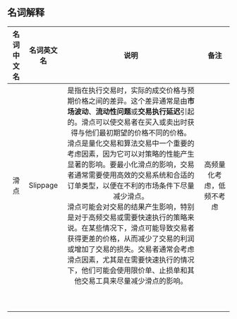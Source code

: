 ## 名词解释

| 名词中文名 | 名词英文名 |                             说明                             |           备注           |
| :--------: | :--------: | :----------------------------------------------------------: | :----------------------: |
|    滑点    |  Slippage  | 是指在执行交易时，实际的成交价格与预期价格之间的差异。这个差异通常是由**市场波动**、**流动性问题**或**交易执行延迟**引起的。滑点可以使交易者在买入或卖出时获得与他们最初期望的价格不同的价格。<br />滑点是量化交易和算法交易中一个重要的考虑因素，因为它可以对策略的性能产生显著的影响。要最小化滑点的影响，交易者通常需要使用高效的交易系统和合适的订单类型，以便在不利的市场条件下尽量减少滑点。<br />滑点可能会对交易的结果产生影响，特别是对于高频交易或需要快速执行的策略来说。在某些情况下，滑点可能导致交易者获得更差的价格，从而减少了交易的利润或增加了交易的损失。交易者通常会考虑滑点因素，尤其是在需要快速执行的情况下，他们可能会使用限价单、止损单和其他交易工具来尽量减少滑点的影响。 | 高频量化考虑，低频不考虑 |
|            |            |                                                              |                          |
|            |            |                                                              |                          |
|            |            |                                                              |                          |
|            |            |                                                              |                          |
|            |            |                                                              |                          |
|            |            |                                                              |                          |
|            |            |                                                              |                          |
|            |            |                                                              |                          |
|            |            |                                                              |                          |

